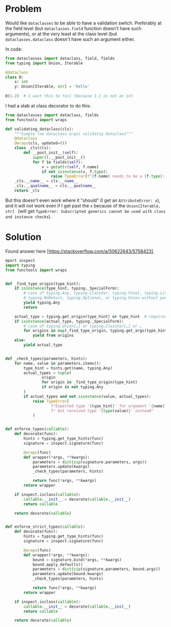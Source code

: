 
# Problem

Would like `dataclasses` to be able to have a validation switch. 
Preferably at the field level (but `dataclasses.field` function doesn't have such arguments), 
or at the very least at the class level (but `dataclasses.dataclass` doesn't have such an argument either. 

In code:

```python
from dataclasses import dataclass, field, fields
from typing import Union, Iterable

@dataclass
class D:
    x: int
    y: Union[Iterable, str] = 'hello'
        
D(1.2)  # I want this to fail (because 1.2 is not an int
```

I had a stab at class decorator to do this:

```python
from dataclasses import dataclass, fields
from functools import wraps

def validating_dataclass(cls):
    """Simple (no dataclass args) validatig dataclass"""
    @dataclass
    @wraps(cls, updated=())  
    class _cls(cls):
        def __post_init__(self):
            super().__post_init__()
            for f in fields(self):
                v = getattr(self, f.name)
                if not isinstance(v, f.type):
                    raise TypeError(f"{f.name} needs to be a {f.type}: Was {type(v)}")
    _cls.__name__ = cls.__name__
    _cls.__qualname__ = cls.__qualname__
    return _cls
```

But this doesn't even work where it "should" (I get an `AttributeError: x`), and it will not work even if I get past the `x` because of the `Union[Iterable, str] ` (will get `TypeError: Subscripted generics cannot be used with class and instance checks`).


# Solution

Found answer here [https://stackoverflow.com/a/50622643/5758423].

```python
mport inspect
import typing
from functools import wraps


def _find_type_origin(type_hint):
    if isinstance(type_hint, typing._SpecialForm):
        # case of typing.Any, typing.ClassVar, typing.Final, typing.Literal,
        # typing.NoReturn, typing.Optional, or typing.Union without parameters
        yield typing.Any
        return

    actual_type = typing.get_origin(type_hint) or type_hint  # requires Python 3.8
    if isinstance(actual_type, typing._SpecialForm):
        # case of typing.Union[…] or typing.ClassVar[…] or …
        for origins in map(_find_type_origin, typing.get_args(type_hint)):
            yield from origins
    else:
        yield actual_type


def _check_types(parameters, hints):
    for name, value in parameters.items():
        type_hint = hints.get(name, typing.Any)
        actual_types = tuple(
                origin
                for origin in _find_type_origin(type_hint)
                if origin is not typing.Any
        )
        if actual_types and not isinstance(value, actual_types):
            raise TypeError(
                    f"Expected type '{type_hint}' for argument '{name}'"
                    f" but received type '{type(value)}' instead"
            )


def enforce_types(callable):
    def decorate(func):
        hints = typing.get_type_hints(func)
        signature = inspect.signature(func)

        @wraps(func)
        def wrapper(*args, **kwargs):
            parameters = dict(zip(signature.parameters, args))
            parameters.update(kwargs)
            _check_types(parameters, hints)

            return func(*args, **kwargs)
        return wrapper

    if inspect.isclass(callable):
        callable.__init__ = decorate(callable.__init__)
        return callable

    return decorate(callable)


def enforce_strict_types(callable):
    def decorate(func):
        hints = typing.get_type_hints(func)
        signature = inspect.signature(func)

        @wraps(func)
        def wrapper(*args, **kwargs):
            bound = signature.bind(*args, **kwargs)
            bound.apply_defaults()
            parameters = dict(zip(signature.parameters, bound.args))
            parameters.update(bound.kwargs)
            _check_types(parameters, hints)

            return func(*args, **kwargs)
        return wrapper

    if inspect.isclass(callable):
        callable.__init__ = decorate(callable.__init__)
        return callable

    return decorate(callable)
```
